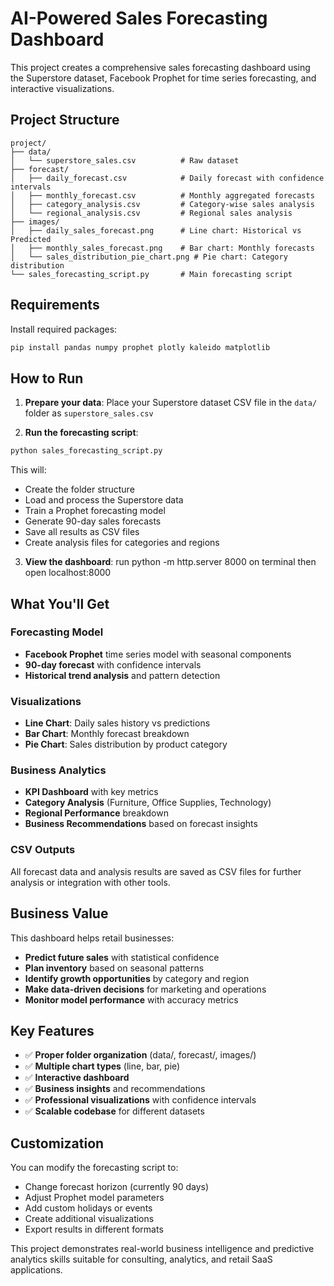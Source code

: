 # AI-Powered Sales Forecasting Dashboard

This project creates a comprehensive sales forecasting dashboard using the Superstore dataset, Facebook Prophet for time series forecasting, and interactive visualizations.

## Project Structure

```
project/
├── data/
│   └── superstore_sales.csv          # Raw dataset
├── forecast/
│   ├── daily_forecast.csv            # Daily forecast with confidence intervals
│   ├── monthly_forecast.csv          # Monthly aggregated forecasts
│   ├── category_analysis.csv         # Category-wise sales analysis
│   └── regional_analysis.csv         # Regional sales analysis
├── images/
│   ├── daily_sales_forecast.png      # Line chart: Historical vs Predicted
│   ├── monthly_sales_forecast.png    # Bar chart: Monthly forecasts
│   └── sales_distribution_pie_chart.png # Pie chart: Category distribution
└── sales_forecasting_script.py       # Main forecasting script
```

## Requirements

Install required packages:

```bash
pip install pandas numpy prophet plotly kaleido matplotlib
```

## How to Run

1. **Prepare your data**: Place your Superstore dataset CSV file in the `data/` folder as `superstore_sales.csv`

2. **Run the forecasting script**:
```bash
python sales_forecasting_script.py
```

This will:
- Create the folder structure
- Load and process the Superstore data
- Train a Prophet forecasting model
- Generate 90-day sales forecasts
- Save all results as CSV files
- Create analysis files for categories and regions

3. **View the dashboard**: run python -m http.server 8000 on terminal then open localhost:8000

## What You'll Get

### Forecasting Model
- **Facebook Prophet** time series model with seasonal components
- **90-day forecast** with confidence intervals
- **Historical trend analysis** and pattern detection

### Visualizations
- **Line Chart**: Daily sales history vs predictions
- **Bar Chart**: Monthly forecast breakdown
- **Pie Chart**: Sales distribution by product category

### Business Analytics
- **KPI Dashboard** with key metrics
- **Category Analysis** (Furniture, Office Supplies, Technology)
- **Regional Performance** breakdown
- **Business Recommendations** based on forecast insights

### CSV Outputs
All forecast data and analysis results are saved as CSV files for further analysis or integration with other tools.

## Business Value

This dashboard helps retail businesses:
- **Predict future sales** with statistical confidence
- **Plan inventory** based on seasonal patterns
- **Identify growth opportunities** by category and region
- **Make data-driven decisions** for marketing and operations
- **Monitor model performance** with accuracy metrics

## Key Features

- ✅ **Proper folder organization** (data/, forecast/, images/)
- ✅ **Multiple chart types** (line, bar, pie)
- ✅ **Interactive dashboard**
- ✅ **Business insights** and recommendations
- ✅ **Professional visualizations** with confidence intervals
- ✅ **Scalable codebase** for different datasets

## Customization

You can modify the forecasting script to:
- Change forecast horizon (currently 90 days)
- Adjust Prophet model parameters
- Add custom holidays or events
- Create additional visualizations
- Export results in different formats

This project demonstrates real-world business intelligence and predictive analytics skills suitable for consulting, analytics, and retail SaaS applications.
